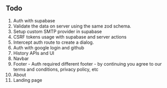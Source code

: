 ## Todo

1.  Auth with supabase
2.  Validate the data on server using the same zod schema.
3.  Setup custom SMTP provider in supabase
4.  CSRF tokens usage with supabase and server actions
5.  Intercept auth route to create a dialog.
6.  Auth with google login and github
7.  History APIs and UI
8.  Navbar
9.  Footer - Auth required different footer - by continuing you agree to our terms and conditions, privacy policy, etc
10. About
11. Landing page
